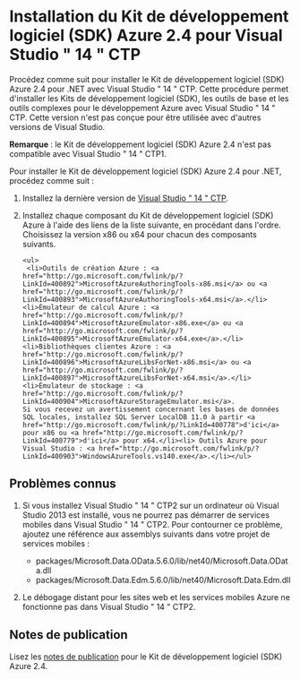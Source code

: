﻿<properties urlDisplayName="Visual Studio 14 CTP" pageTitle="Installation du Kit de développement logiciel (SDK) Azure 2.4 pour Visual Studio 14 CTP2" metaKeywords="Visual Studio, Azure SDK" description="Installation du Kit de développement logiciel (SDK) Azure 2.4 et de Visual Studio 14 CTP2" metaCanonical="" services="" documentationCenter="" title="Installing Azure SDK 2.4 for Visual Studio 14 CTP" authors="ghogen" solutions="" manager="douge" editor="" />

<tags ms.service="multiple" ms.workload="multiple" ms.tgt_pltfrm="na" ms.devlang="dotnet" ms.topic="article" ms.date="09/24/2014" ms.author="ghogen" />

# Installation du Kit de développement logiciel (SDK) Azure 2.4 pour Visual Studio " 14 " CTP

Procédez comme suit pour installer le Kit de développement logiciel (SDK) Azure 2.4 pour .NET avec Visual Studio " 14 " CTP. Cette procédure permet d'installer les Kits de développement logiciel (SDK), les outils de base et les outils complexes pour le développement Azure avec Visual Studio " 14 " CTP. Cette version n'est pas conçue pour être utilisée avec d'autres versions de Visual Studio.

**Remarque** : le Kit de développement logiciel (SDK) Azure 2.4 n'est pas compatible avec Visual Studio " 14 " CTP1.

Pour installer le Kit de développement logiciel (SDK) Azure 2.4 pour .NET, procédez comme suit :

1. Installez la dernière version de [Visual Studio " 14 " CTP](http://go.microsoft.com/fwlink/p/?LinkId=400776).

2. Installez chaque composant du Kit de développement logiciel (SDK) Azure à l'aide des liens de la liste suivante, en procédant dans l'ordre. Choisissez la version x86 ou x64 pour chacun des composants suivants.

       <ul>
        <li>Outils de création Azure : <a href="http://go.microsoft.com/fwlink/p/?LinkId=400892">MicrosoftAzureAuthoringTools-x86.msi</a> ou <a href="http://go.microsoft.com/fwlink/p/?LinkId=400893">MicrosoftAzureAuthoringTools-x64.msi</a>.</li>
       <li>Émulateur de calcul Azure : <a href="http://go.microsoft.com/fwlink/p/?LinkId=400894">MicrosoftAzureEmulator-x86.exe</a> ou <a href="http://go.microsoft.com/fwlink/p/?LinkId=400895">MicrosoftAzureEmulator-x64.exe</a>.</li>
       <li>Bibliothèques clientes Azure : <a href="http://go.microsoft.com/fwlink/p/?LinkId=400896">MicrosoftAzureLibsForNet-x86.msi</a> ou <a href="http://go.microsoft.com/fwlink/p/?LinkId=400897">MicrosoftAzureLibsForNet-x64.msi</a>.</li>
       <li>Émulateur de stockage : <a href="http://go.microsoft.com/fwlink/p/?LinkId=400904">MicrosoftAzureStorageEmulator.msi</a>.                            Si vous recevez un avertissement concernant les bases de données SQL locales, installez SQL Server LocalDB 11.0 à partir <a href="http://go.microsoft.com/fwlink/p/?LinkId=400778">d'ici</a> pour x86 ou <a href="http://go.microsoft.com/fwlink/p/?LinkId=400779">d'ici</a> pour x64.</li><li> Outils Azure pour Visual Studio : <a href="http://go.microsoft.com/fwlink/p/?LinkId=400903">WindowsAzureTools.vs140.exe</a>.</li></ul>

## Problèmes connus

1. Si vous installez Visual Studio " 14 " CTP2 sur un ordinateur où Visual Studio 2013 est installé, vous ne pourrez pas démarrer de services mobiles dans Visual Studio " 14 " CTP2. Pour contourner ce problème, ajoutez une   référence aux assemblys suivants dans votre projet de services mobiles :

	* packages/Microsoft.Data.OData.5.6.0/lib/net40/Microsoft.Data.OData.dll
	* packages/Microsoft.Data.Edm.5.6.0/lib/net40/Microsoft.Data.Edm.dll

2. Le débogage distant pour les sites web et les services mobiles Azure ne fonctionne pas dans Visual Studio " 14 " CTP2.

## Notes de publication

Lisez les [notes de publication](http://go.microsoft.com/fwlink/?LinkId=507517) pour le Kit de développement logiciel (SDK) Azure 2.4.
